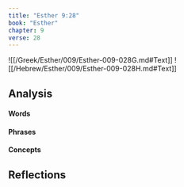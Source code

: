 ```yaml
---
title: "Esther 9:28"
book: "Esther"
chapter: 9
verse: 28
---
```

![[/Greek/Esther/009/Esther-009-028G.md#Text]]
![[/Hebrew/Esther/009/Esther-009-028H.md#Text]]

## Analysis

#### Words

#### Phrases

#### Concepts

## Reflections
